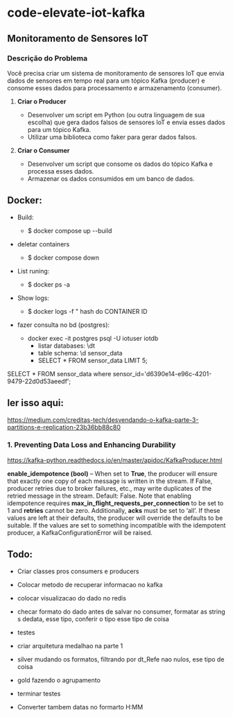 # code-elevate-iot-kafka
## Monitoramento de Sensores IoT

### Descrição do Problema
Você precisa criar um sistema de monitoramento de sensores IoT que envia dados de sensores em tempo real para um tópico Kafka (producer) e consome esses dados para processamento e armazenamento (consumer).

1. **Criar o Producer**
    - Desenvolver um script em Python (ou outra linguagem de sua escolha) que gera dados falsos de sensores IoT e envia esses dados para um tópico Kafka.
    - Utilizar uma biblioteca como faker para gerar dados falsos.

2. **Criar o Consumer**
    - Desenvolver um script que consome os dados do tópico Kafka e processa esses dados.
    - Armazenar os dados consumidos em um banco de dados.


## Docker: 
- Build:
    - $ docker compose up --build

- deletar containers
    - $ docker compose down 

- List runing:
    - $ docker ps -a

- Show logs:
    - $  docker logs -f " hash do CONTAINER ID

- fazer consulta no bd (postgres):
    - docker exec -it postgres psql -U iotuser iotdb 
         - listar databases: \dt
         - table schema: \d sensor_data
         - SELECT * FROM sensor_data LIMIT 5;


SELECT * FROM sensor_data where sensor_id='d6390e14-e96c-4201-9479-22d0d53aeedf';

## ler isso aqui:
https://medium.com/creditas-tech/desvendando-o-kafka-parte-3-partitions-e-replication-23b36bb88c80

### 1. Preventing Data Loss and Enhancing Durability

https://kafka-python.readthedocs.io/en/master/apidoc/KafkaProducer.html

**enable_idempotence (bool)** – When set to **True**, the producer will ensure that exactly one copy of each message is written in the stream. If False, producer retries due to broker failures, etc., may write duplicates of the retried message in the stream. Default: False.
Note that enabling idempotence requires **max_in_flight_requests_per_connection** to be set to 1 and **retries** cannot be zero. Additionally, **acks** must be set to ‘all’. If these values are left at their defaults, the producer will override the defaults to be suitable. If the values are set to something incompatible with the idempotent producer, a KafkaConfigurationError will be raised.


## Todo:

- Criar classes pros consumers e producers
- Colocar metodo de recuperar informacao no kafka
- colocar visualizacao do dado no redis
- checar formato do dado antes de salvar no consumer, formatar as string s dedata, esse tipo, conferir o tipo esse tipo de coisa
- testes

- criar arquitetura medalhao na parte 1
- silver mudando os formatos, filtrando por dt_Refe nao nulos, ese tipo de coisa
- gold fazendo o agrupamento
- terminar testes
- Converter tambem datas no formarto H:MM 